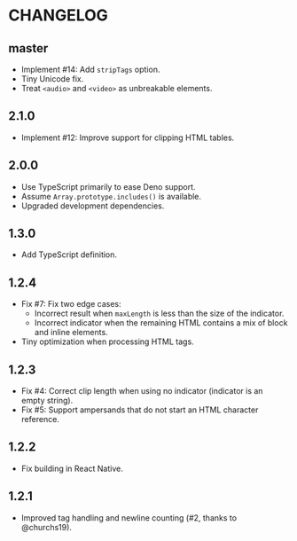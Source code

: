 # CHANGELOG

## master

-   Implement #14: Add `stripTags` option.
-   Tiny Unicode fix.
-   Treat `<audio>` and `<video>` as unbreakable elements.

## 2.1.0

-   Implement #12: Improve support for clipping HTML tables.

## 2.0.0

-   Use TypeScript primarily to ease Deno support.
-   Assume `Array.prototype.includes()` is available.
-   Upgraded development dependencies.

## 1.3.0

-   Add TypeScript definition.

## 1.2.4

-   Fix #7: Fix two edge cases:
    -   Incorrect result when `maxLength` is less than the size of the indicator.
    -   Incorrect indicator when the remaining HTML contains a mix of block and inline elements.
-   Tiny optimization when processing HTML tags.

## 1.2.3

-   Fix #4: Correct clip length when using no indicator (indicator is an empty string).
-   Fix #5: Support ampersands that do not start an HTML character reference.

## 1.2.2

-   Fix building in React Native.

## 1.2.1

-   Improved tag handling and newline counting (#2, thanks to @churchs19).
